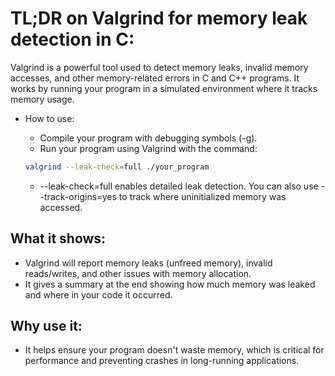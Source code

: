 # TL;DR on Valgrind for memory leak detection in C:

Valgrind is a powerful tool used to detect memory leaks, invalid memory accesses, and other memory-related errors in C and C++ programs. It works by running your program in a simulated environment where it tracks memory usage.

- How to use:
    - Compile your program with debugging symbols (-g).
    - Run your program using Valgrind with the command:

    ```sh
    valgrind --leak-check=full ./your_program
    ```

    - --leak-check=full enables detailed leak detection. You can also use --track-origins=yes to track where uninitialized memory was accessed.

## What it shows:

- Valgrind will report memory leaks (unfreed memory), invalid reads/writes, and other issues with memory allocation.
- It gives a summary at the end showing how much memory was leaked and where in your code it occurred.

## Why use it:

- It helps ensure your program doesn't waste memory, which is critical for performance and preventing crashes in long-running applications.